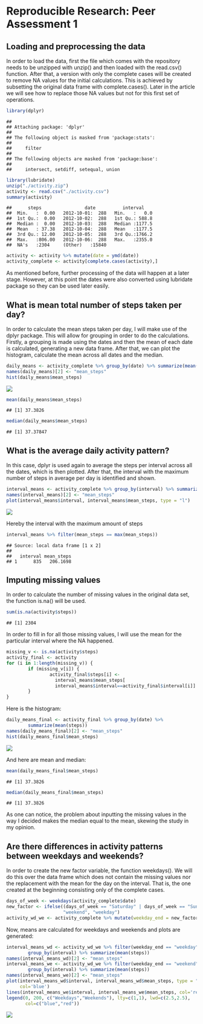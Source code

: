 # Reproducible Research: Peer Assessment 1


## Loading and preprocessing the data
In order to load the data, first the file which comes with the repository needs to be unzipped with unzip() and then loaded with the read.csv() function.
After that, a version with only the complete cases will be created to remove NA values for the initial calculations. This is achieved by subsetting the original data frame with complete.cases().
Later in the article we will see how to replace those NA values but not for this first set of operations.


```r
library(dplyr)
```

```
## 
## Attaching package: 'dplyr'
## 
## The following object is masked from 'package:stats':
## 
##     filter
## 
## The following objects are masked from 'package:base':
## 
##     intersect, setdiff, setequal, union
```

```r
library(lubridate)
unzip("./activity.zip")
activity <- read.csv("./activity.csv")
summary(activity)
```

```
##      steps                date          interval     
##  Min.   :  0.00   2012-10-01:  288   Min.   :   0.0  
##  1st Qu.:  0.00   2012-10-02:  288   1st Qu.: 588.8  
##  Median :  0.00   2012-10-03:  288   Median :1177.5  
##  Mean   : 37.38   2012-10-04:  288   Mean   :1177.5  
##  3rd Qu.: 12.00   2012-10-05:  288   3rd Qu.:1766.2  
##  Max.   :806.00   2012-10-06:  288   Max.   :2355.0  
##  NA's   :2304     (Other)   :15840
```

```r
activity <- activity %>% mutate(date = ymd(date))
activity_complete <- activity[complete.cases(activity),]
```

As mentioned before, further processing of the data will happen at a later stage. However, at this point the dates were also converted using lubridate package so they can be used later easily.

## What is mean total number of steps taken per day?
In order to calculate the mean steps taken per day, I will make use of the dplyr package. This will allow for grouping in order to do the calculations.
Firstly, a grouping is made using the dates and then the mean of each date is calculated, generating a new data frame. After that, we can plot the histogram, calculate the mean across all dates and the median.


```r
daily_means <- activity_complete %>% group_by(date) %>% summarize(mean(steps))
names(daily_means)[2] <- "mean_steps"
hist(daily_means$mean_steps)
```

![](PA1_template_files/figure-html/unnamed-chunk-2-1.png) 

```r
mean(daily_means$mean_steps)
```

```
## [1] 37.3826
```

```r
median(daily_means$mean_steps)
```

```
## [1] 37.37847
```

## What is the average daily activity pattern?
In this case, dplyr is used again to average the steps per interval across all the dates, which is then plotted. After that, the interval with the maximum number of steps in average per day is identified and shown.


```r
interval_means <- activity_complete %>% group_by(interval) %>% summarize(mean(steps))
names(interval_means)[2] <- "mean_steps"
plot(interval_means$interval, interval_means$mean_steps, type = "l")
```

![](PA1_template_files/figure-html/unnamed-chunk-3-1.png) 

Hereby the interval with the maximum amount of steps 


```r
interval_means %>% filter(mean_steps == max(mean_steps))
```

```
## Source: local data frame [1 x 2]
## 
##   interval mean_steps
## 1      835   206.1698
```

## Imputing missing values
In order to calculate the number of missing values in the original data set, the function is.na() will be used.

```r
sum(is.na(activity$steps))
```

```
## [1] 2304
```

In order to fill in for all those missing values, I will use the mean for the particular interval where the NA happened.


```r
missing_v <- is.na(activity$steps)
activity_final <- activity
for (i in 1:length(missing_v)) {
        if (missing_v[i]) {
                activity_final$steps[i] <-
                  interval_means$mean_steps[
                  interval_means$interval==activity_final$interval[i]]
        }
}
```
Here is the histogram:

```r
daily_means_final <- activity_final %>% group_by(date) %>%
        summarize(mean(steps))
names(daily_means_final)[2] <- "mean_steps"
hist(daily_means_final$mean_steps)
```

![](PA1_template_files/figure-html/unnamed-chunk-7-1.png) 

And here are mean and median:

```r
mean(daily_means_final$mean_steps)
```

```
## [1] 37.3826
```

```r
median(daily_means_final$mean_steps)
```

```
## [1] 37.3826
```

As one can notice, the problem about inputting the missing values in the way I decided makes the median equal to the mean, skewing the study in my opinion.

## Are there differences in activity patterns between weekdays and weekends?
In order to create the new factor variable, the function weekdays().
We will do this over the data frame which does not contain the missing values nor the replacement with the mean for the day on the interval. That is, the one created at the beginning consisting only of the complete cases.


```r
days_of_week <- weekdays(activity_complete$date)
new_factor <- ifelse((days_of_week == "Saturday" | days_of_week == "Sunday"),
                     "weekend", "weekday")
activity_wd_we <- activity_complete %>% mutate(weekday_end = new_factor)
```

Now, means are calculated for weekdays and weekends and plots are generated:

```r
interval_means_wd <- activity_wd_we %>% filter(weekday_end == "weekday") %>%
        group_by(interval) %>% summarize(mean(steps))
names(interval_means_wd)[2] <- "mean_steps"
interval_means_we <- activity_wd_we %>% filter(weekday_end == "weekend") %>%
        group_by(interval) %>% summarize(mean(steps))
names(interval_means_we)[2] <- "mean_steps"
plot(interval_means_wd$interval, interval_means_wd$mean_steps, type = "l",
     col='blue')
lines(interval_means_we$interval, interval_means_we$mean_steps, col='red')
legend(0, 200, c("Weekdays","Weekends"), lty=c(1,1), lwd=c(2.5,2.5),
       col=c("blue","red"))
```

![](PA1_template_files/figure-html/unnamed-chunk-10-1.png) 

